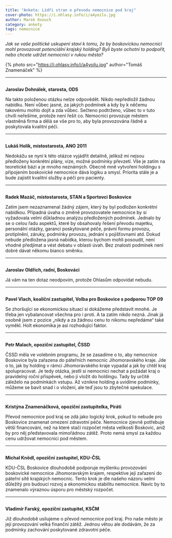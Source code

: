 ```yaml
---
title: "Anketa: Lídři stran o převodu nemocnice pod kraj"
cover-photo: https://i.ohlasy.info/i/a4yoilu.jpg
author: Marek Osouch
category: ankety
tags: nemocnice
---
```


*Jak se vaše politické uskupení staví k tomu, že by boskovickou nemocnici mohl provozovat potenciální krajský holding? Byli byste ochotní to podpořit, nebo chcete udržet nemocnici v rukou města?*

{% photo src="https://i.ohlasy.info/i/a4yoilu.jpg" author="Tomáš Znamenáček" %}

---

<img class="profile-picture" src="https://i.ohlasy.info/i/59e44a8b.jpg" alt="">

**Jaroslav Dohnálek, starosta, ODS**

Na takto položenou otázku nelze odpovědět. Nikdo nepředložil žádnou nabídku. Není vůbec jasné, za jakých podmínek a kdy by k něčemu takovému mohlo dojít a zda vůbec. Sečteno podtrženo, vůbec to v tuto chvíli neřešíme, protože není řešit co. Nemocnici provozuje městem vlastněná firma a dělá se vše pro to, aby byla provozována řádně a poskytovala kvalitní péči.

---

<img class="profile-picture" src="https://i.ohlasy.info/i/70b29473.jpg" alt="">

**Lukáš Holík, místostarosta, ANO 2011**

Nedokážu se nyní k této otázce vyjádřit detailně, jelikož mi nejsou předloženy konkrétní plány, vize, možné podmínky převzetí. Vše je zatím na teoretické bázi a je mnoho neznámých. Obecně mně vytvoření holdingu s připojením boskovické nemocnice dává logiku a smysl. Priorita stále je a bude zajistit kvalitní služby a péči pro pacienty.

---

<img class="profile-picture" src="https://i.ohlasy.info/i/ayamxfp.jpg" alt="">

**Radek Mazáč, místostarosta, STAN a Sportovci Boskovice**

Zatím jsem nezaznamenal žádný zájem, který by byl podložen konkrétní nabídkou. Případná úvaha o změně provozovatele nemocnice by si vyžadovala velmi důkladnou analýzu předložených podmínek. Jednalo by se o celou řadu aspektů, které by obsahovaly řešení převodu majetku, personální otázky, garanci poskytované péče, právní formu provozu, protiplnění, záruky, podmínky provozu, jednání s pojišťovnami atd. Dokud nebude předložena jasná nabídka, kterou bychom mohli posoudit, není vhodné předjímat a vést debatu v oblasti úvah. Bez znalosti podmínek není dobré dávat někomu bianco směnku.

---

<img class="profile-picture" src="https://i.ohlasy.info/i/5b2425ae.jpeg" alt="">

**Jaroslav Oldřich, radní, Boskováci**

Já vám na ten dotaz neodpovím, protože Ohlasům odpovídat nebudu.

---

<img class="profile-picture" src="https://i.ohlasy.info/i/v8n6mm3.jpg" alt="">

**Pavel Vlach, koaliční zastupitel, Volba pro Boskovice s podporou TOP 09**

Se zhoršující se ekonomickou situací si dokážeme představit mnohé. Je třeba jen vybalancovat všechna pro i proti. A ta zatím nikdo nezná. Jinak já osobně jsem z pozice „nikdy a za žádnou cenu to nikomu nepředáme“ také vyměkl. Holt ekonomika je asi rozhodující faktor.

---

<img class="profile-picture" src="https://i.ohlasy.info/i/kcshgha.jpg" alt="">

**Petr Malach, opoziční zastupitel, ČSSD**

ČSSD měla ve volebním programu, že se zasadíme o to, aby nemocnice Boskovice byla zařazena do páteřních nemocnic Jihomoravského kraje. Jde o to, jak by holding v rámci Jihomoravského kraje vypadal a jak by chtěl kraj spolupracovat. Je tedy otázka, jestli si nemocnici nechat a požádat kraj o pravidelný roční příspěvek, nebo ji vložit do holdingu. Tady by určitě záleželo na podmínkách vstupu. Až vznikne holding a uvidíme podmínky, můžeme se bavit snad i o vložení, ale teď jsou to zbytečné spekulace.

---

<img class="profile-picture" src="https://i.ohlasy.info/i/95fd0829.jpg" alt="">

**Kristýna Znamenáčková, opoziční zastupitelka, Piráti**

Převod nemocnice pod kraj se zdá jako logický krok, pokud to nebude pro Boskovice znamenat omezení zdravotní péče. Nemocnice zjevně potřebuje větší financování, než na které stačí rozpočet města velikosti Boskovic, aniž by pro něj představovala mimořádnou zátěž. Proto nemá smysl za každou cenu udržovat nemocnici pod městem. 

---

<img class="profile-picture" src="https://i.ohlasy.info/i/m80lmlh.jpg" alt="">

**Michal Knödl, opoziční zastupitel, KDU-ČSL**

KDU-ČSL Boskovice dlouhodobě podporuje myšlenku provozování boskovické nemocnice Jihomoravským krajem, respektive její zařazení do páteřní sítě krajských nemocnic. Tento krok je dle našeho názoru velmi důležitý pro budoucí rozvoj a ekonomickou stabilitu nemocnice. Navíc by to znamenalo výraznou úsporu pro městský rozpočet.

---

<img class="profile-picture" src="https://i.ohlasy.info/i/5hzfu14.jpg" alt="">

**Vladimír Farský, opoziční zastupitel, KSČM**

Již dlouhodobě usilujeme o převod nemocnice pod kraj. Pro naše město je její provozování velká finanční zátěž. Jednou větou ale dodávám, že za podmínky zachování poskytované zdravotní péče.
